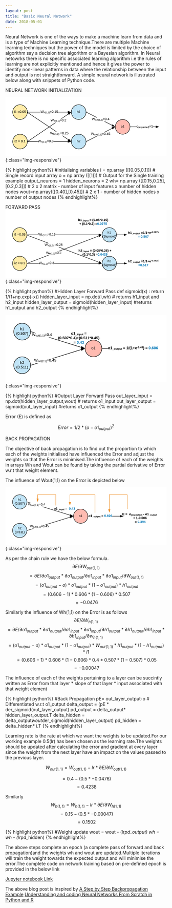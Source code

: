 ```yaml
---
layout: post
title: "Basic Neural Network"
date: 2018-05-01
---
```


Neural Network is one of the ways to make a machine learn from data and is a type of Machine Learning technique.There are multiple Machine learning techniques but the power of the model is limited by the choice of algorithm say a decision tree algorithm or a Bayesian algorithm. In Neural netowrks there is no specific associated learning algorithm i.e the rules of learning are not explicitly mentioned and hence it gives the power to identify non-linear patterns in data where the relationship between the input and output is not straightforward.
    A simple neural network is illustrated below along with snippets of Python code.
  
NEURAL NETWORK INITIALIZATION

![Network1](/images/NN-Step1.png){:class="img-responsive"}  

{% highlight python%}
#Initialising variables
i = np.array ([[0.05,0.1]]) # Single record input array
o = np.array ([[1]]) # Output for the Single training example
output_neurons = 1
hidden_neurons = 2
wh= np.array ([[0.15,0.25],[0.2,0.3]]) # 2 x 2  matrix  - number of input features x number of hidden nodes
wout=np.array([[0.40],[0.45]]) # 2  x 1 - number of hidden nodes x number of output nodes
{% endhighlight%}

FORWARD PASS
![Network2](/images/NN-Step2.png){:class="img-responsive"}  

{% highlight python%}
#Hidden Layer Forward Pass
def sigmoid(x) :   return 1/(1+np.exp(-x))
hidden_layer_input = np.dot(i,wh) # returns h1_input and h2_input
hidden_layer_output = sigmoid(hidden_layer_input) #returns h1_output and h2_output
{% endhighlight%}

![Network3](/images/NN-Step3.png){:class="img-responsive"}  

{% highlight python%}
#Output Layer Forward Pass
out_layer_input = np.dot(hidden_layer_output,wout)  # returns o1_input
out_layer_output = sigmoid(out_layer_input) #returns o1_output
{% endhighlight%}

Error (E) is defined as

$$Error = 1/2 *(o - o1_{output})^2$$

BACK PROPAGATION

The objective of back propagation is to  find out the proportion to which each of the weights initialised have influenced the Error and adjust the weights so that the Error is minimised.The influence of each of the weights in arrays Wh and Wout can be found by taking the  partial derivative of Error w.r.t that weight element.

The influence of Wout(1,1) on the Error is depicted below

![Network4](/images/NN-Step4.png){:class="img-responsive"} 

As per the chain rule we have  the below formula.
$$\partial E/\partial W_{out(1,1)}$$ $$= \partial E / \partial o1_{output} * \partial o1_{output} / \partial o1_{input} * \partial o1_{input} /\partial W_{out(1,1)} $$ $$ = (o1_{output}-o) * o1_{output}*(1-o1_{output})*h1_{output}$$ $$ = (0.606-1) * 0.606 *(1-0.606) *0.507 $$ $$ = -0.0476$$ 


Similarly the influence of Wh(1,1) on the Error is as follows
$$\partial E/\partial W_{h(1,1)}$$ $$= \partial E / \partial o1_{output} * \partial o1_{output} / \partial o1_{input} * \partial o1_{input} /\partial h1_{output} * \partial h1_{output}/\partial h1_{input} * \partial h1_{input}/\partial w_{h(1,1)} $$ $$=(o1_{output}-o) *o1_{output}*(1-o1_{output})*W_{out(1,1)}*h1_{output}*(1-h1_{output})*i1$$ $$ = (0.606-1) * 0.606 *(1-0.606) * 0.4* 0.507*(1-0.507)*0.05 $$ $$ = -0.00047$$

The influence of each of the weights pertaining to a layer can be succintly written as
Error from that layer * slope of that layer * input associated with that weight element

{% highlight python%}
#Back Propagation
pE= out_layer_output-o # Differentiated w.r.t o1_output
delta_output = (pE * der_sigmoid(out_layer_output)
pd_output = delta_output* hidden_layer_output.T
delta_hidden = delta_output*wout*der_sigmoid(hidden_layer_output)
pd_hidden = delta_hidden* i.T
{% endhighlight%}

Learning rate is the rate at which we want the weights to be updated.For our working example 0.5(lr) has been chosen as the learning rate.The weights should be updated after calculating the error and gradient at every layer since the weight from the next layer have an impact on the values passed to the previous layer.

$$W_{out(1,1)} = W_{out(1,1)}- lr * \partial E/\partial W_{out(1,1)}$$

$$=0.4 - (0.5*-0.0476) $$ $$=0.4238 $$

Similarly
$$W_{h(1,1)} = W_{h(1,1)}- lr * \partial E/\partial W_{h(1,1)}$$
$$=0.15 - (0.5*-0.00047) $$ $$=0.1502 $$

{% highlight python%}
#Weight update
wout = wout - (lr*pd_output)
wh = wh - (lr*pd_hidden)
{% endhighlight%}

The above steps complete an epoch (a complete pass of forward and back propagation)and the weights wh and wout are updated.Multiple iterations will train the weight towards the expected output and will minimise the error.The complete code on network training based on pre-defined epoch is provided in the below link

[Jupyter notebook Link](https://github.com/MashNagesh/NeuralNetwork/blob/master/NN_trial_Single_class.ipynb)

The above blog post is inspired by
[A Step by Step Backpropagation Example](https://mattmazur.com/2015/03/17/a-step-by-step-backpropagation-example/)
[Understanding and coding Neural Networks From Scratch in Python and R](https://www.analyticsvidhya.com/blog/2017/05/neural-network-from-scratch-in-python-and-r/)

